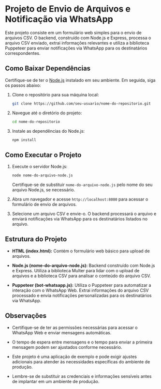 # Projeto de Envio de Arquivos e Notificação via WhatsApp

Este projeto consiste em um formulário web simples para o envio de arquivos CSV. O backend, construído com Node.js e Express, processa o arquivo CSV enviado, extrai informações relevantes e utiliza a biblioteca Puppeteer para enviar notificações via WhatsApp para os destinatários correspondentes.

## Como Baixar Dependências

Certifique-se de ter o [Node.js](https://nodejs.org/) instalado em seu ambiente. Em seguida, siga os passos abaixo:

1. Clone o repositório para sua máquina local:

   ```bash
   git clone https://github.com/seu-usuario/nome-do-repositorio.git
   ```

2. Navegue até o diretório do projeto:

   ```bash
   cd nome-do-repositorio
   ```

3. Instale as dependências do Node.js:

   ```bash
   npm install
   ```

## Como Executar o Projeto

1. Execute o servidor Node.js:

   ```bash
   node nome-do-arquivo-node.js
   ```

   Certifique-se de substituir `nome-do-arquivo-node.js` pelo nome do seu arquivo Node.js, se necessário.

2. Abra um navegador e acesse `http://localhost:8080` para acessar o formulário de envio de arquivos.

3. Selecione um arquivo CSV e envie-o. O backend processará o arquivo e enviará notificações via WhatsApp para os destinatários listados no arquivo.

## Estrutura do Projeto

- **HTML (index.html):** Contém o formulário web básico para upload de arquivos.
  
- **Node.js (nome-do-arquivo-node.js):** Backend construído com Node.js e Express. Utiliza a biblioteca Multer para lidar com o upload de arquivos e a biblioteca CSV para analisar o conteúdo do arquivo CSV.

- **Puppeteer (bot-whatsapp.js):** Utiliza o Puppeteer para automatizar a interação com o WhatsApp Web. Extrai informações do arquivo CSV processado e envia notificações personalizadas para os destinatários via WhatsApp.

## Observações

- Certifique-se de ter as permissões necessárias para acessar o WhatsApp Web e enviar mensagens automáticas.

- O tempo de espera entre mensagens e o tempo para enviar a primeira mensagem podem ser ajustados conforme necessário.

- Este projeto é uma aplicação de exemplo e pode exigir ajustes adicionais para atender às necessidades específicas do ambiente de produção.

- Lembre-se de substituir as credenciais e informações sensíveis antes de implantar em um ambiente de produção.
